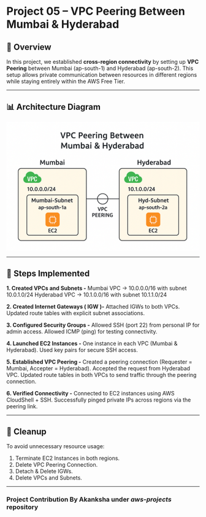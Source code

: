 # Project 05 – VPC Peering Between Mumbai & Hyderabad

## 🚀 Overview
In this project, we established **cross-region connectivity** by setting up **VPC Peering** between Mumbai (ap-south-1) and Hyderabad (ap-south-2).
This setup allows private communication between resources in different regions while staying entirely within the AWS Free Tier.

---

## 📊 Architecture Diagram

![VPC Peering Architecture](./VPC-Peering-Architecture-Diagram.png)

---

## 📌 Steps Implemented
**1. Created VPCs and Subnets -**
Mumbai VPC → 10.0.0.0/16 with subnet 10.0.1.0/24
Hyderabad VPC → 10.1.0.0/16 with subnet 10.1.1.0/24

**2. Created Internet Gateways ( IGW )-**
Attached IGWs to both VPCs.
Updated route tables with explicit subnet associations.

**3. Configured Security Groups -**
Allowed SSH (port 22) from personal IP for admin access.
Allowed ICMP (ping) for testing connectivity.

**4. Launched EC2 Instances -**
One instance in each VPC (Mumbai & Hyderabad).
Used key pairs for secure SSH access.

**5. Established VPC Peering -**
Created a peering connection (Requester = Mumbai, Accepter = Hyderabad).
Accepted the request from Hyderabad VPC.
Updated route tables in both VPCs to send traffic through the peering connection.

**6. Verified Connectivity -**
Connected to EC2 instances using AWS CloudShell + SSH.
Successfully pinged private IPs across regions via the peering link.

---

## 🧹 Cleanup
To avoid unnecessary resource usage:

1. Terminate EC2 Instances in both regions.
2. Delete VPC Peering Connection.
3. Detach & Delete IGWs.
4. Delete VPCs and Subnets.

---

### Project Contribution By Akanksha under *aws-projects* repository
